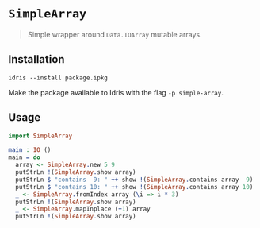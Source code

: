 # `SimpleArray`

> Simple wrapper around `Data.IOArray` mutable arrays.

## Installation

    idris --install package.ipkg

Make the package available to Idris with the flag `-p simple-array`.

## Usage

```idris
import SimpleArray

main : IO ()
main = do
  array <- SimpleArray.new 5 9
  putStrLn !(SimpleArray.show array)
  putStrLn $ "contains  9: " ++ show !(SimpleArray.contains array  9)
  putStrLn $ "contains 10: " ++ show !(SimpleArray.contains array 10)
  _ <- SimpleArray.fromIndex array (\i => i * 3)
  putStrLn !(SimpleArray.show array)
  _ <- SimpleArray.mapInplace (+1) array
  putStrLn !(SimpleArray.show array)
```
